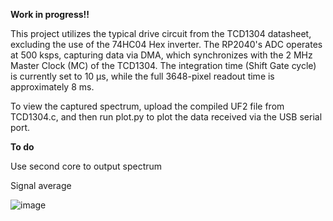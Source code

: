 **Work in progress!!**

This project utilizes the typical drive circuit from the TCD1304 datasheet, excluding the use of the 74HC04 Hex inverter. The RP2040's ADC operates at 500 ksps, capturing data via DMA, which synchronizes with the 2 MHz Master Clock (MC) of the TCD1304. The integration time (Shift Gate cycle) is currently set to 10 µs, while the full 3648-pixel readout time is approximately 8 ms.

To view the captured spectrum, upload the compiled UF2 file from TCD1304.c, and then run plot.py to plot the data received via the USB serial port.

**To do**

Use second core to output spectrum

Signal average

![image](https://github.com/user-attachments/assets/d66bbdf7-fa45-4507-a215-32223e8315aa)
